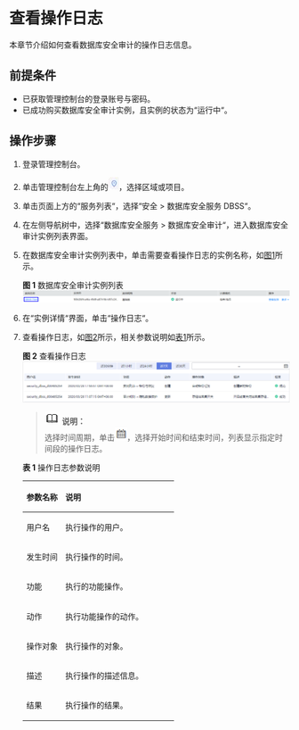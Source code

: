 # 查看操作日志<a name="ZH-CN_TOPIC_0145254213"></a>

本章节介绍如何查看数据库安全审计的操作日志信息。

## 前提条件<a name="section441811405410"></a>

-   已获取管理控制台的登录账号与密码。
-   已成功购买数据库安全审计实例，且实例的状态为“运行中“。

## 操作步骤<a name="section16337113512514"></a>

1.  登录管理控制台。
2.  单击管理控制台左上角的![](figures/项目.png)，选择区域或项目。
3.  单击页面上方的“服务列表“，选择“安全  \>  数据库安全服务 DBSS“。
4.  在左侧导航树中，选择“数据库安全服务  \>  数据库安全审计“，进入数据库安全审计实例列表界面。
5.  在数据库安全审计实例列表中，单击需要查看操作日志的实例名称，如[图1](#fig99553501795)所示。

    **图 1**  数据库安全审计实例列表<a name="fig99553501795"></a>  
    ![](figures/数据库安全审计实例列表.png "数据库安全审计实例列表")

6.  在“实例详情“界面，单击“操作日志“。
7.  查看操作日志，如[图2](#fig6278124313101)所示，相关参数说明如[表1](#table4295843716304)所示。

    **图 2**  查看操作日志<a name="fig6278124313101"></a>  
    ![](figures/查看操作日志.png "查看操作日志")

    >![](public_sys-resources/icon-note.gif) **说明：**   
    >选择时间周期，单击![](figures/日历-17.png)，选择开始时间和结束时间，列表显示指定时间段的操作日志。  

    **表 1**  操作日志参数说明

    <a name="table4295843716304"></a>
    <table><thead align="left"><tr id="row4338993216304"><th class="cellrowborder" valign="top" width="25.669999999999998%" id="mcps1.2.3.1.1"><p id="p2492361616304"><a name="p2492361616304"></a><a name="p2492361616304"></a>参数名称</p>
    </th>
    <th class="cellrowborder" valign="top" width="74.33%" id="mcps1.2.3.1.2"><p id="p554697916304"><a name="p554697916304"></a><a name="p554697916304"></a>说明</p>
    </th>
    </tr>
    </thead>
    <tbody><tr id="row8736194992614"><td class="cellrowborder" valign="top" width="25.669999999999998%" headers="mcps1.2.3.1.1 "><p id="p27371849182610"><a name="p27371849182610"></a><a name="p27371849182610"></a>用户名</p>
    </td>
    <td class="cellrowborder" valign="top" width="74.33%" headers="mcps1.2.3.1.2 "><p id="p673724912620"><a name="p673724912620"></a><a name="p673724912620"></a>执行操作的用户。</p>
    </td>
    </tr>
    <tr id="row3896937416304"><td class="cellrowborder" valign="top" width="25.669999999999998%" headers="mcps1.2.3.1.1 "><p id="p240275716304"><a name="p240275716304"></a><a name="p240275716304"></a>发生时间</p>
    </td>
    <td class="cellrowborder" valign="top" width="74.33%" headers="mcps1.2.3.1.2 "><p id="p6040559116304"><a name="p6040559116304"></a><a name="p6040559116304"></a>执行操作的时间。</p>
    </td>
    </tr>
    <tr id="row38169719100"><td class="cellrowborder" valign="top" width="25.669999999999998%" headers="mcps1.2.3.1.1 "><p id="p11817178103"><a name="p11817178103"></a><a name="p11817178103"></a>功能</p>
    </td>
    <td class="cellrowborder" valign="top" width="74.33%" headers="mcps1.2.3.1.2 "><p id="p781717151012"><a name="p781717151012"></a><a name="p781717151012"></a>执行的功能操作。</p>
    </td>
    </tr>
    <tr id="row121453182104"><td class="cellrowborder" valign="top" width="25.669999999999998%" headers="mcps1.2.3.1.1 "><p id="p8145151818109"><a name="p8145151818109"></a><a name="p8145151818109"></a>动作</p>
    </td>
    <td class="cellrowborder" valign="top" width="74.33%" headers="mcps1.2.3.1.2 "><p id="p21451918111019"><a name="p21451918111019"></a><a name="p21451918111019"></a>执行功能操作的动作。</p>
    </td>
    </tr>
    <tr id="row1675442617106"><td class="cellrowborder" valign="top" width="25.669999999999998%" headers="mcps1.2.3.1.1 "><p id="p875482618104"><a name="p875482618104"></a><a name="p875482618104"></a>操作对象</p>
    </td>
    <td class="cellrowborder" valign="top" width="74.33%" headers="mcps1.2.3.1.2 "><p id="p12754192617103"><a name="p12754192617103"></a><a name="p12754192617103"></a>执行操作的对象。</p>
    </td>
    </tr>
    <tr id="row1332204111319"><td class="cellrowborder" valign="top" width="25.669999999999998%" headers="mcps1.2.3.1.1 "><p id="p33321041237"><a name="p33321041237"></a><a name="p33321041237"></a>描述</p>
    </td>
    <td class="cellrowborder" valign="top" width="74.33%" headers="mcps1.2.3.1.2 "><p id="p189761521111719"><a name="p189761521111719"></a><a name="p189761521111719"></a>执行操作的描述信息。</p>
    </td>
    </tr>
    <tr id="row0860165713317"><td class="cellrowborder" valign="top" width="25.669999999999998%" headers="mcps1.2.3.1.1 "><p id="p12331342414"><a name="p12331342414"></a><a name="p12331342414"></a>结果</p>
    </td>
    <td class="cellrowborder" valign="top" width="74.33%" headers="mcps1.2.3.1.2 "><p id="p17861057634"><a name="p17861057634"></a><a name="p17861057634"></a>执行操作的结果。</p>
    </td>
    </tr>
    </tbody>
    </table>


